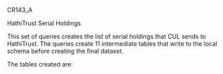 CR143_A
<p>
HathiTrust Serial Holdings

This set of queries creates the list of serial holdings that CUL sends to HathiTrust. 
The queries create 11 intermediate tables that write to the local schema before creating the final dataset.

The tables created are:


